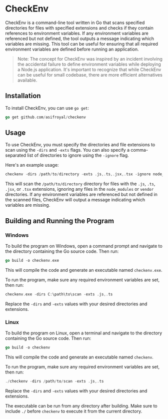 # CheckEnv
CheckEnv is a command-line tool written in Go that scans specified directories for files with specified extensions and checks if they contain references to environment variables. If any environment variables are referenced but not defined, the tool outputs a message indicating which variables are missing. This tool can be useful for ensuring that all required environment variables are defined before running an application.

> Note: The concept for CheckEnv was inspired by an incident involving the accidental failure to define environment variables while deploying a Node.js application. It's important to recognize that while CheckEnv can be useful for small codebase, there are more efficient alternatives available.

## Installation
To install CheckEnv, you can use `go get`:

```go
go get github.com/asifroyal/checkenv
```

## Usage
To use CheckEnv, you must specify the directories and file extensions to scan using the `-dirs` and `-exts` flags. You can also specify a comma-separated list of directories to ignore using the `-ignore` flag.

Here's an example usage:

```go
checkenv -dirs /path/to/directory -exts .js,.ts,.jsx,.tsx -ignore node_modules,vendor
```

This will scan the `/path/to/directory` directory for files with the `.js`, `.ts`, `.jsx`, or `.tsx` extensions, ignoring any files in the `node_modules` or `vendor` directories. If any environment variables are referenced but not defined in the scanned files, CheckEnv will output a message indicating which variables are missing.


## Building and Running the Program

### Windows

To build the program on Windows, open a command prompt and navigate to the directory containing the Go source code. Then run:
```go
go build -o checkenv.exe
```

This will compile the code and generate an executable named `checkenv.exe`.

To run the program, make sure any required environment variables are set, then run:
```go
checkenv.exe -dirs C:\path\to\scan -exts .js,.ts
```

Replace the `-dirs` and `-exts` values with your desired directories and extensions.

### Linux

To build the program on Linux, open a terminal and navigate to the directory containing the Go source code. Then run:
```go
go build -o checkenv
```

This will compile the code and generate an executable named `checkenv`.

To run the program, make sure any required environment variables are set, then run:
```go
./checkenv -dirs /path/to/scan -exts .js,.ts
```

Replace the `-dirs` and `-exts` values with your desired directories and extensions.

The executable can be run from any directory after building. Make sure to include `./` before `checkenv` to execute it from the current directory.